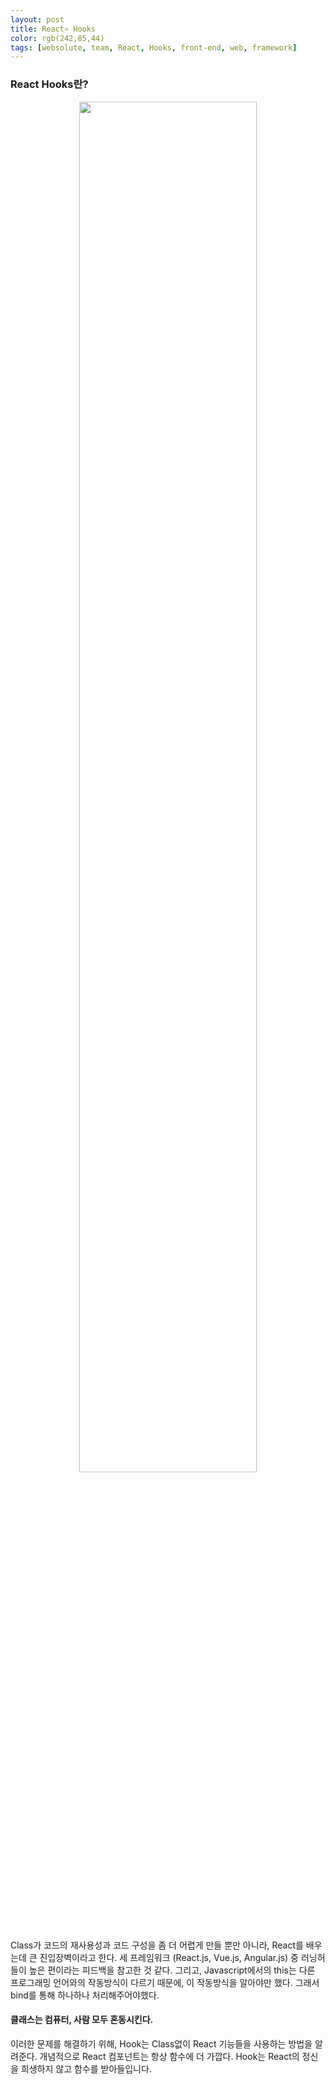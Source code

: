 ```yaml
---
layout: post
title: React⚛ Hooks
color: rgb(242,85,44)
tags: [websolute, team, React, Hooks, front-end, web, framework]
---
```


### React Hooks란?

<p align="center"><img src="https://tsh.io/wp-content/uploads/2020/10/react-hooks-best-practices-lead_.jpg" width="75%"></p>

Class가 코드의 재사용성과 코드 구성을 좀 더 어렵게 만들 뿐만 아니라, React를 배우는데 큰 진입장벽이라고 한다. 세 프레임워크 (React.js, Vue.js, Angular.js) 중 러닝허들이 높은 편이라는 피드백을 참고한 것 같다. 그리고, Javascript에서의 this는 다른 프로그래밍 언어와의 작동방식이 다르기 때문에, 이 작동방식을 알아야만 했다. 그래서 bind를 통해 하나하나 처리해주어야했다.

#### 클래스는 컴퓨터, 사람 모두 혼동시킨다.

이러한 문제를 해결하기 위해, Hook는 Class없이 React 기능들을 사용하는 방법을 알려준다. 개념적으로 React 컴포넌트는 항상 함수에 더 가깝다. Hook는 React의 정신을 희생하지 않고 함수를 받아들입니다.

<br>
<br>
